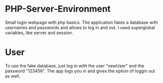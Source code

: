 # PHP-Server-Environment
Small login webpage with php basics. The application fakes a database with usernames and passwords and allows to log in and out. I used superglobal variables, like server and session.


# User
To use the fake database, just log in with the user "newUser" and the password "123456". The app logs you in and gives the option of loggin out as well. 
